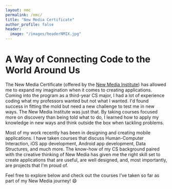 ```yaml
---
layout: nmc
permalink: /nmc/
title: "New Media Certificate"
author_profile: false
header: 
  image: "/images/headerNMIX.jpg"
---
```


# A Way of Connecting Code to the World Around Us

The New Media Certificate (offered by the [New Media Institute](https://mynmi.net/about/)) has allowed me to expand my imagination when it comes to creating applications. Coming into the program as a third-year CS major, I had a lot of experience coding what my professors wanted but not what I wanted. I'd found success in fitting the mold but need a new challenge to test me in new ways. The New Media Institute was just that. By taking courses focused more on discovery than being told what to do, I learned how to apply my knowledge in new ways and think outside the box when tackling problems.

Most of my work recently has been in designing and creating mobile applications. I have taken courses that discuss Human-Computer Interaction, iOS app development, Android app development, Data Structures, and much more. The know-how of my CS background paired with the creative thinking of New Media has given me the right skill set to create applications that are useful, are well designed, and, most importantly, are projects that I'm proud of. 

Feel free to explore below and check out the courses I’ve taken so far as part of my New Media journey! 😄
